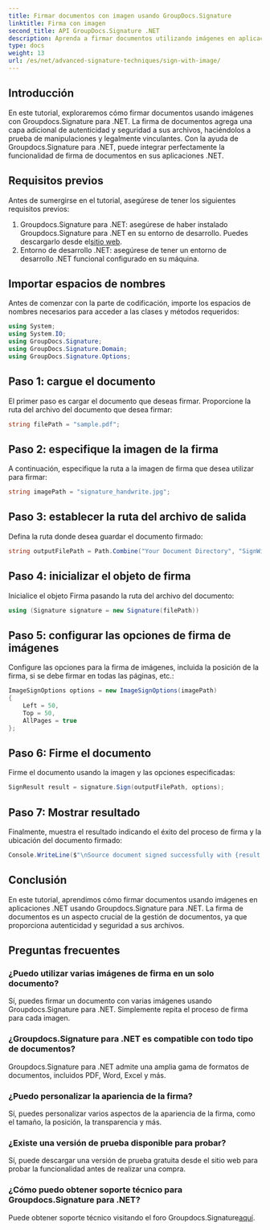 ```yaml
---
title: Firmar documentos con imagen usando GroupDocs.Signature
linktitle: Firma con imagen
second_title: API GroupDocs.Signature .NET
description: Aprenda a firmar documentos utilizando imágenes en aplicaciones .NET con Groupdocs.Signature para .NET. Mejore la seguridad y autenticidad de los documentos sin esfuerzo.
type: docs
weight: 13
url: /es/net/advanced-signature-techniques/sign-with-image/
---
```

## Introducción
En este tutorial, exploraremos cómo firmar documentos usando imágenes con Groupdocs.Signature para .NET. La firma de documentos agrega una capa adicional de autenticidad y seguridad a sus archivos, haciéndolos a prueba de manipulaciones y legalmente vinculantes. Con la ayuda de Groupdocs.Signature para .NET, puede integrar perfectamente la funcionalidad de firma de documentos en sus aplicaciones .NET.
## Requisitos previos
Antes de sumergirse en el tutorial, asegúrese de tener los siguientes requisitos previos:
1.  Groupdocs.Signature para .NET: asegúrese de haber instalado Groupdocs.Signature para .NET en su entorno de desarrollo. Puedes descargarlo desde el[sitio web](https://releases.groupdocs.com/signature/net/).
2. Entorno de desarrollo .NET: asegúrese de tener un entorno de desarrollo .NET funcional configurado en su máquina.

## Importar espacios de nombres
Antes de comenzar con la parte de codificación, importe los espacios de nombres necesarios para acceder a las clases y métodos requeridos:
```csharp
using System;
using System.IO;
using GroupDocs.Signature;
using GroupDocs.Signature.Domain;
using GroupDocs.Signature.Options;
```
## Paso 1: cargue el documento
El primer paso es cargar el documento que deseas firmar. Proporcione la ruta del archivo del documento que desea firmar:
```csharp
string filePath = "sample.pdf";
```
## Paso 2: especifique la imagen de la firma
A continuación, especifique la ruta a la imagen de firma que desea utilizar para firmar:
```csharp
string imagePath = "signature_handwrite.jpg";
```
## Paso 3: establecer la ruta del archivo de salida
Defina la ruta donde desea guardar el documento firmado:
```csharp
string outputFilePath = Path.Combine("Your Document Directory", "SignWithImage", fileName);
```
## Paso 4: inicializar el objeto de firma
Inicialice el objeto Firma pasando la ruta del archivo del documento:
```csharp
using (Signature signature = new Signature(filePath))
```
## Paso 5: configurar las opciones de firma de imágenes
Configure las opciones para la firma de imágenes, incluida la posición de la firma, si se debe firmar en todas las páginas, etc.:
```csharp
ImageSignOptions options = new ImageSignOptions(imagePath)
{
    Left = 50,
    Top = 50,
    AllPages = true
};
```
## Paso 6: Firme el documento
Firme el documento usando la imagen y las opciones especificadas:
```csharp
SignResult result = signature.Sign(outputFilePath, options);
```
## Paso 7: Mostrar resultado
Finalmente, muestra el resultado indicando el éxito del proceso de firma y la ubicación del documento firmado:
```csharp
Console.WriteLine($"\nSource document signed successfully with {result.Succeeded.Count} signature(s).\nFile saved at {outputFilePath}.");
```

## Conclusión
En este tutorial, aprendimos cómo firmar documentos usando imágenes en aplicaciones .NET usando Groupdocs.Signature para .NET. La firma de documentos es un aspecto crucial de la gestión de documentos, ya que proporciona autenticidad y seguridad a sus archivos.
## Preguntas frecuentes
### ¿Puedo utilizar varias imágenes de firma en un solo documento?
Sí, puedes firmar un documento con varias imágenes usando Groupdocs.Signature para .NET. Simplemente repita el proceso de firma para cada imagen.
### ¿Groupdocs.Signature para .NET es compatible con todo tipo de documentos?
Groupdocs.Signature para .NET admite una amplia gama de formatos de documentos, incluidos PDF, Word, Excel y más.
### ¿Puedo personalizar la apariencia de la firma?
Sí, puedes personalizar varios aspectos de la apariencia de la firma, como el tamaño, la posición, la transparencia y más.
### ¿Existe una versión de prueba disponible para probar?
Sí, puede descargar una versión de prueba gratuita desde el sitio web para probar la funcionalidad antes de realizar una compra.
### ¿Cómo puedo obtener soporte técnico para Groupdocs.Signature para .NET?
 Puede obtener soporte técnico visitando el foro Groupdocs.Signature[aquí](https://forum.groupdocs.com/c/signature/13).